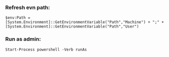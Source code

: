 ### Refresh evn path:
```
$env:Path = [System.Environment]::GetEnvironmentVariable("Path","Machine") + ";" + [System.Environment]::GetEnvironmentVariable("Path","User")
```

### Run as admin:
```
Start-Process powershell -Verb runAs
```
